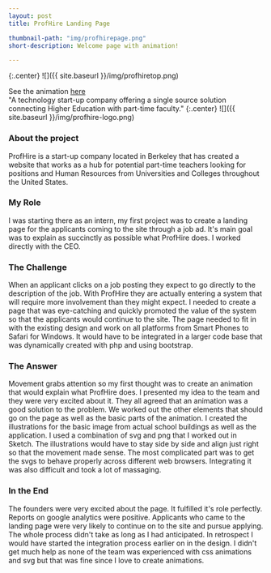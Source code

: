 ```yaml
---
layout: post
title: ProfHire Landing Page

thumbnail-path: "img/profhirepage.png"
short-description: Welcome page with animation!

---
```

{:.center}
![]({{ site.baseurl }}/img/profhiretop.png)

See the animation [here](https://www.profhire.com/applicant)  
"A technology start-up company offering a single source solution connecting Higher Education with part-time faculty."
{:.center}
![]({{ site.baseurl }}/img/profhire-logo.png)

### About the project  

  ProfHire is a start-up company located in Berkeley that has created a website that works as a hub for potential part-time teachers looking for positions and Human Resources from Universities and Colleges throughout the United States.  

### My Role     

  I was  starting there as an intern, my first project was to create a landing page for the applicants coming to the site through a job ad.
  It's main goal was to explain as succinctly as possible what ProfHire does. I worked directly with the CEO.  

### The Challenge  

   When an applicant clicks on a job posting they expect to go directly to the description of the job. With ProfHire they are actually entering a system that will require more involvement than they might expect. I needed to create a page that was eye-catching and quickly promoted the value of the system so that the applicants would continue to the site.  The page needed to fit in with the existing design and work on all platforms from Smart Phones to Safari for Windows. It would have to be integrated in a larger code base that was dynamically created with php and using bootstrap.  

### The Answer  

  Movement grabs attention so my first thought was to create an animation that would explain what ProfHire does.
  I presented my idea to the team and they were very excited about it. They all agreed that an animation was a good solution to the problem.
  We worked out the other elements that should go on the page as well as the basic parts of the animation.
  I created the illustrations for the basic image from actual school buildings as well as the application. I used a combination of svg and png that I worked out in Sketch.
  The illustrations would have to stay side by side and align just right so that the movement made sense.
  The most complicated part was to get the svgs to behave properly across different web browsers. Integrating it was also difficult and took a lot of massaging.  

### In the End  
  
   The founders were very excited about the page. It fulfilled it's role perfectly. Reports on google analytics were positive. Applicants who came to the landing page were very likely to continue on to the site and pursue applying. The whole process didn't take as long as I had anticipated. In retrospect I would have started the integration process earlier on in the design. I didn't get much help as none of the team was experienced with css animations and svg but that was fine since I love to create animations.  
